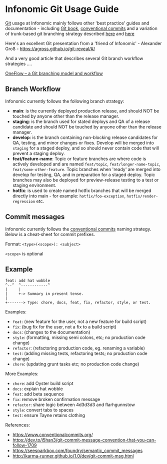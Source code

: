 # Infonomic Git Usage Guide

[Git](https://git-scm.com/) usage at Infonomic mainly follows other 'best practice' guides and documentation - including [Git book](https://git-scm.com/book/en/v2), [conventional commits](https://www.conventionalcommits.org/en/v1.0.0/) and a variation of trunk-based git branching strategy described [here](https://www.atlassian.com/continuous-delivery/continuous-integration/trunk-based-development) and [here](https://www.toptal.com/software/trunk-based-development-git-flow) 

Here's an excellent Git presentation from a 'friend of Infonomic' - Alexander Groß - https://agross.github.io/git-reveal/#/ 

And a very good article that describes several Git branch workflow strategies ....

[OneFlow – a Git branching model and workflow](https://www.endoflineblog.com/oneflow-a-git-branching-model-and-workflow)

## Branch Workflow

Infonomic currently follows the following branch strategy:

  - **main**: is the currently deployed production release, and should NOT be touched by anyone other than the release manager.
  - **staging**: is the branch used for stated deploys and QA of a release candidate and should NOT be touched by anyone other than the release manager.
  - **develop**: is the branch containing non-blocking release candidates for QA, testing, and minor changes or fixes. Develop will be merged into `staging` for a staged deploy, and so should never contain code that will prevent a staging deploy.
  - **feat/feature-name**: Topic or feature branches are where code is actively developed and are named `feat/topic`, `feat/longer-name-topic`, `feat/some-other-feature`. Topic branches when 'ready' are merged into develop for testing, QA, and in preparation for a staged deploy. Topic branches may also be deployed for preview-release testing to a test or staging environment.
  - **hotfix**: is used to create named hotfix branches that will be merged directly into main - for example: `hotfix/foo-exception`, `hotfix/render-regression` etc.

## Commit messages

Infonomic currently follows the [conventional commits](https://www.conventionalcommits.org/en/v1.0.0/) naming strategy. Below is a cheat-sheet for commit prefixes.

Format: `<type>(<scope>): <subject>`

`<scope>` is optional

## Example

```
feat: add hat wobble
^--^  ^------------^
|     |
|     +-> Summary in present tense.
|
+-------> Type: chore, docs, feat, fix, refactor, style, or test.
```

Examples:

- `feat`: (new feature for the user, not a new feature for build script)
- `fix`: (bug fix for the user, not a fix to a build script)
- `docs`: (changes to the documentation)
- `style`: (formatting, missing semi colons, etc; no production code change)
- `refactor`: (refactoring production code, eg. renaming a variable)
- `test`: (adding missing tests, refactoring tests; no production code change)
- `chore`: (updating grunt tasks etc; no production code change)

More Examples: 

- `chore`: add Oyster build script
- `docs`: explain hat wobble
- `feat`: add beta sequence
- `fix`: remove broken confirmation message
- `refactor`: share logic between 4d3d3d3 and flarhgunnstow
- `style`: convert tabs to spaces
- `test`: ensure Tayne retains clothing

References:

- https://www.conventionalcommits.org/
- https://dev.to/i5han3/git-commit-message-convention-that-you-can-follow-1709
- https://seesparkbox.com/foundry/semantic_commit_messages
- http://karma-runner.github.io/1.0/dev/git-commit-msg.html